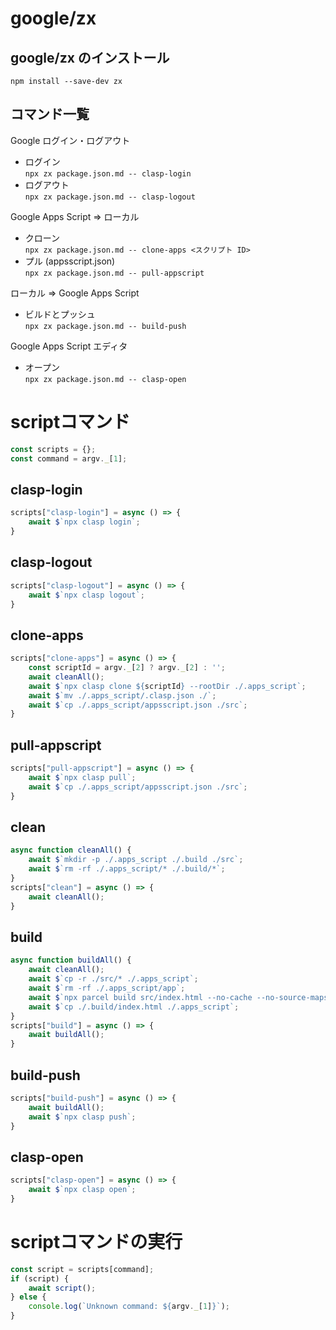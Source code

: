 # google/zx

## google/zx のインストール
`npm install --save-dev zx`

## コマンド一覧

Google ログイン・ログアウト

- ログイン  
`npx zx package.json.md -- clasp-login`
- ログアウト  
`npx zx package.json.md -- clasp-logout`

Google Apps Script ⇒ ローカル

- クローン  
`npx zx package.json.md -- clone-apps <スクリプト ID>`
- プル (appsscript.json)  
`npx zx package.json.md -- pull-appscript`

ローカル ⇒ Google Apps Script

- ビルドとプッシュ  
`npx zx package.json.md -- build-push`

Google Apps Script エディタ

- オープン  
`npx zx package.json.md -- clasp-open`



# scriptコマンド

```javascript
const scripts = {};
const command = argv._[1];
```

## clasp-login

```javascript
scripts["clasp-login"] = async () => {
    await $`npx clasp login`;
}
```

## clasp-logout

```javascript
scripts["clasp-logout"] = async () => {
    await $`npx clasp logout`;
}
```

## clone-apps

```javascript
scripts["clone-apps"] = async () => {
    const scriptId = argv._[2] ? argv._[2] : '';
    await cleanAll();
    await $`npx clasp clone ${scriptId} --rootDir ./.apps_script`;
    await $`mv ./.apps_script/.clasp.json ./`;
    await $`cp ./.apps_script/appsscript.json ./src`;
}
```

## pull-appscript

```javascript
scripts["pull-appscript"] = async () => {
    await $`npx clasp pull`;
    await $`cp ./.apps_script/appsscript.json ./src`;
}
```

## clean

```javascript
async function cleanAll() {
    await $`mkdir -p ./.apps_script ./.build ./src`;
    await $`rm -rf ./.apps_script/* ./.build/*`;
}
scripts["clean"] = async () => {
    await cleanAll();
}
```

## build

```javascript
async function buildAll() {
    await cleanAll();
    await $`cp -r ./src/* ./.apps_script`;
    await $`rm -rf ./.apps_script/app`;
    await $`npx parcel build src/index.html --no-cache --no-source-maps --dist-dir .build`;
    await $`cp ./.build/index.html ./.apps_script`;
}
scripts["build"] = async () => {
    await buildAll();
}
```

## build-push

```javascript
scripts["build-push"] = async () => {
    await buildAll();
    await $`npx clasp push`;
}
```

## clasp-open

```javascript
scripts["clasp-open"] = async () => {
    await $`npx clasp open`;
}
```

# scriptコマンドの実行

```javascript
const script = scripts[command];
if (script) {
    await script();
} else {
    console.log(`Unknown command: ${argv._[1]}`);
}
```
